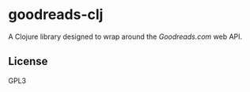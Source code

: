# goodreads-clj

A Clojure library designed to wrap around the *Goodreads.com* web API.

## License
GPL3
